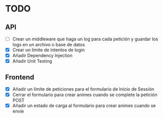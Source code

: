 # TODO

## API

- [ ] Crear un middleware que haga un log para cada petición y guardar los logs en un archivo o base de datos
- [x] Crear un límite de intentos de login
- [x] Añadir Dependency Injection
- [x] Añadir Unit Testing

## Frontend

- [x] Añadir un límite de peticiones para el formulario de Inicio de Sessión
- [x] Cerrar el formulario para crear animes cuando se complete la petición POST
- [x] Añadir un estado de carga al formulario para crear animes cuando se envíe
